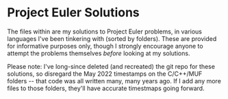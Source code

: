 Project Euler Solutions
=======================

The files within are my solutions to Project Euler problems, in various languages I've been tinkering with (sorted by folders). These are provided for informative purposes only, though I strongly encourage anyone to attempt the problems themselves *before* looking at my solutions.

Please note: I've long-since deleted (and recreated) the git repo for these solutions, so disregard the May 2022 timestamps on the C/C++/MUF folders -- that code was all written many, many years ago. If I add any more files to those folders, they'll have accurate timestmaps going forward.

